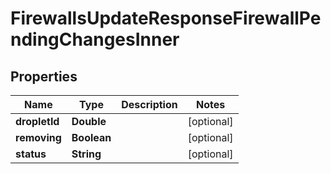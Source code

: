 

# FirewallsUpdateResponseFirewallPendingChangesInner


## Properties

| Name | Type | Description | Notes |
|------------ | ------------- | ------------- | -------------|
|**dropletId** | **Double** |  |  [optional] |
|**removing** | **Boolean** |  |  [optional] |
|**status** | **String** |  |  [optional] |




